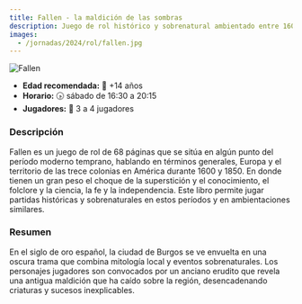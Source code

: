 ```yaml
---
title: Fallen - la maldición de las sombras
description: Juego de rol histórico y sobrenatural ambientado entre 1600 y 1850 en Europa y las trece colonias americanas.
images:
  - /jornadas/2024/rol/fallen.jpg
---
```


![Fallen](../fallen.jpg)

- **Edad recomendada:** 👻 +14 años
- **Horario:** 🕟 sábado de 16:30 a 20:15
- **Jugadores:** 🎲 3 a 4 jugadores

### Descripción

Fallen es un juego de rol de 68 páginas que se sitúa en algún punto del período moderno temprano, hablan­do en términos generales, Europa y el territorio de las trece colonias en América durante 1600 y 1850. En donde tienen un gran peso el choque de la superstición y el conocimiento, el folclore y la ciencia, la fe y la independencia. Este libro permite jugar partidas históricas y sobrenaturales en estos períodos y en ambientaciones similares.

### Resumen

En el siglo de oro español, la ciudad de Burgos se ve envuelta en una oscura trama que combina mitología local y eventos sobrenaturales. Los personajes jugadores son convocados por un anciano erudito que revela una antigua maldición que ha caído sobre la región, desencadenando criaturas y sucesos inexplicables.